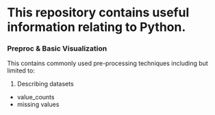 # This repository contains useful information relating to Python.

### Preproc & Basic Visualization

This contains commonly used pre-processing techniques including but limited to:
1. Describing datasets
  - value_counts
  - missing values
